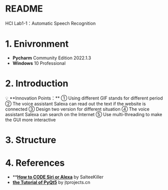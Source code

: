 # README

HCI Lab1-1：Automatic Speech Recognition

# 1. Enivronment

- **Pycharm** Community Edition 2022.1.3
- **Windows** 10 Professional

# 2. Introduction

<aside>
💡 **Innovation Points：**
① Using different GIF stands for different period
② The voice assistant Salexa can read out the text if the website is connected
③ Design two version for different situation
④ The voice assistant Salexa can search on the Internet
⑤ Use multi-threading to make the GUI more interactive

</aside>

# 3. Structure

# 4. References

- ****[How to CODE Siri or Alexa](https://www.youtube.com/watch?v=bwTtvuyyhEQ)** by SalteeKiller
- **[the Tutorial of PyQt5](https://doc.itprojects.cn/0001.zhishi/python.0008.pyqt5rumen/index.html#/README)**  by [i](http://itprojects.cn/)tprojects.cn
